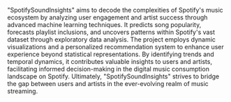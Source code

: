 "SpotifySoundInsights" aims to decode the complexities of Spotify's music ecosystem by analyzing user engagement and artist success through advanced machine learning techniques. 
It predicts song popularity, forecasts playlist inclusions, and uncovers patterns within Spotify's vast dataset through exploratory data analysis. 
The project employs dynamic visualizations and a personalized recommendation system to enhance user experience beyond statistical representations.
By identifying trends and temporal dynamics, it contributes valuable insights to users and artists, facilitating informed decision-making in the digital music consumption landscape on Spotify.
Ultimately, "SpotifySoundInsights" strives to bridge the gap between users and artists in the ever-evolving realm of music streaming.

